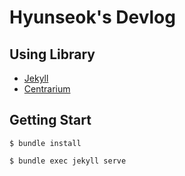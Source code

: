 # Hyunseok's Devlog

## Using Library
- [Jekyll](https://jekyllrb.com/) 
- [Centrarium](https://github.com/bencentra/centrarium)

## Getting Start
```
$ bundle install

$ bundle exec jekyll serve
```
